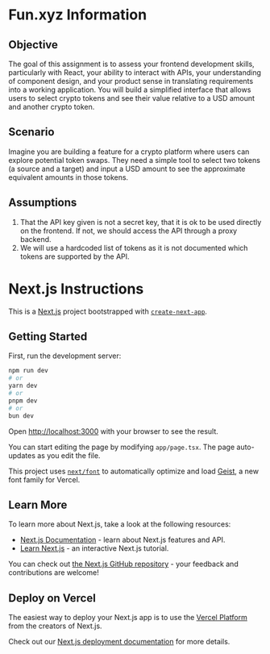 # Fun.xyz Information

## Objective
The goal of this assignment is to assess your frontend development skills,
particularly with React, your ability to interact with APIs, your understanding of
component design, and your product sense in translating requirements into a
working application. You will build a simplified interface that allows users to select
crypto tokens and see their value relative to a USD amount and another crypto
token.

## Scenario

Imagine you are building a feature for a crypto platform where users can explore
potential token swaps. They need a simple tool to select two tokens (a source and
a target) and input a USD amount to see the approximate equivalent amounts in
those tokens.

## Assumptions
1. That the API key given is not a secret key, that it is ok to be used directly on the frontend. If not, we should access the API through a proxy backend.
2. We will use a hardcoded list of tokens as it is not documented which tokens are supported by the API.

# Next.js Instructions

This is a [Next.js](https://nextjs.org) project bootstrapped with [`create-next-app`](https://nextjs.org/docs/app/api-reference/cli/create-next-app).

## Getting Started

First, run the development server:

```bash
npm run dev
# or
yarn dev
# or
pnpm dev
# or
bun dev
```

Open [http://localhost:3000](http://localhost:3000) with your browser to see the result.

You can start editing the page by modifying `app/page.tsx`. The page auto-updates as you edit the file.

This project uses [`next/font`](https://nextjs.org/docs/app/building-your-application/optimizing/fonts) to automatically optimize and load [Geist](https://vercel.com/font), a new font family for Vercel.

## Learn More

To learn more about Next.js, take a look at the following resources:

- [Next.js Documentation](https://nextjs.org/docs) - learn about Next.js features and API.
- [Learn Next.js](https://nextjs.org/learn) - an interactive Next.js tutorial.

You can check out [the Next.js GitHub repository](https://github.com/vercel/next.js) - your feedback and contributions are welcome!

## Deploy on Vercel

The easiest way to deploy your Next.js app is to use the [Vercel Platform](https://vercel.com/new?utm_medium=default-template&filter=next.js&utm_source=create-next-app&utm_campaign=create-next-app-readme) from the creators of Next.js.

Check out our [Next.js deployment documentation](https://nextjs.org/docs/app/building-your-application/deploying) for more details.

